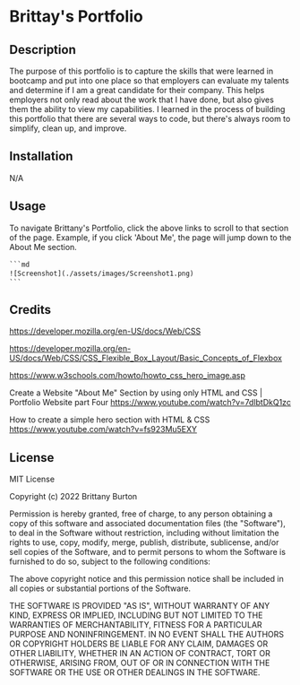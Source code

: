# Brittay's Portfolio

## Description

The purpose of this portfolio is to capture the skills that were learned in bootcamp and put into one place so that employers can evaluate my talents and determine if I am a great candidate for their company. This helps employers not only read about the work that I have done, but also gives them the ability to view my capabilities. I learned in the process of building this portfolio that there are several ways to code, but there's always room to simplify, clean up, and improve.

## Installation

N/A

## Usage

To navigate Brittany's Portfolio, click the above links to scroll to that section of the page. Example, if you click 'About Me', the page will jump down to the About Me section.

    ```md
    ![Screenshot](./assets/images/Screenshot1.png)
    ```

## Credits

https://developer.mozilla.org/en-US/docs/Web/CSS

https://developer.mozilla.org/en-US/docs/Web/CSS/CSS_Flexible_Box_Layout/Basic_Concepts_of_Flexbox

https://www.w3schools.com/howto/howto_css_hero_image.asp

Create a Website "About Me" Section by using only HTML and CSS | Portfolio Website part Four
https://www.youtube.com/watch?v=7dlbtDkQ1zc

How to create a simple hero section with HTML & CSS
https://www.youtube.com/watch?v=fs923Mu5EXY

## License

MIT License

Copyright (c) 2022 Brittany Burton

Permission is hereby granted, free of charge, to any person obtaining a copy of this software and associated documentation files (the "Software"), to deal in the Software without restriction, including without limitation the rights to use, copy, modify, merge, publish, distribute, sublicense, and/or sell copies of the Software, and to permit persons to whom the Software is furnished to do so, subject to the following conditions:

The above copyright notice and this permission notice shall be included in all copies or substantial portions of the Software.

THE SOFTWARE IS PROVIDED "AS IS", WITHOUT WARRANTY OF ANY KIND, EXPRESS OR IMPLIED, INCLUDING BUT NOT LIMITED TO THE WARRANTIES OF MERCHANTABILITY, FITNESS FOR A PARTICULAR PURPOSE AND NONINFRINGEMENT. IN NO EVENT SHALL THE AUTHORS OR COPYRIGHT HOLDERS BE LIABLE FOR ANY CLAIM, DAMAGES OR OTHER LIABILITY, WHETHER IN AN ACTION OF CONTRACT, TORT OR OTHERWISE, ARISING FROM, OUT OF OR IN CONNECTION WITH THE SOFTWARE OR THE USE OR OTHER DEALINGS IN THE SOFTWARE.
